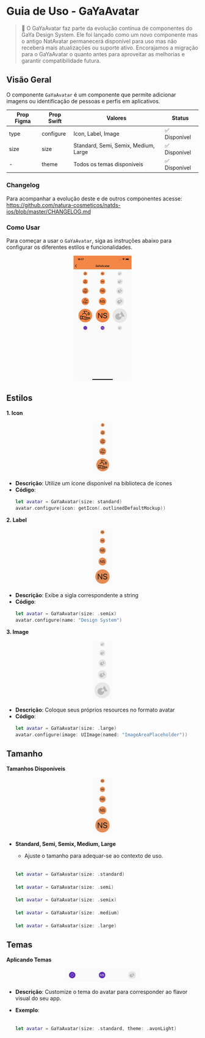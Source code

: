 # Guia de Uso - GaYaAvatar

> 📢 O GaYaAvatar faz parte da evolução contínua de componentes do GaYa Design System. Ele foi lançado como um novo componente mas o antigo NatAvatar permanecerá disponível para uso mas não receberá mais atualizações ou suporte ativo. Encorajamos a migração para o GaYaAvatar o quanto antes para aproveitar as melhorias e garantir compatibilidade futura.


## Visão Geral

O componente `GaYaAvatar`  é um componente que permite adicionar imagens ou identificação de pessoas e perfis em aplicativos.

| Prop Figma       | Prop Swift       | Valores                    | Status            |
| -------------- | -------------- | ------------------------- | ----------------- |
| type          | configure          | Icon, Label, Image | ✅  Disponível       |
| size          | size          | Standard, Semi, Semix, Medium, Large | ✅  Disponível       |
| -          | theme          | Todos os temas disponíveis      | ✅  Disponível       |

### Changelog

Para acompanhar a evolução deste e de outros componentes acesse: https://github.com/natura-cosmeticos/natds-ios/blob/master/CHANGELOG.md

### Como Usar

Para começar a usar o `GaYaAvatar`, siga as instruções abaixo para configurar os diferentes estilos e funcionalidades.

<p align="center">
  <img alt="1" src="./images/gayaavatar.png" width="30%"> 
</p>

## Estilos

**1. Icon**

<p align="center">
  <img alt="1" src="./images/gayaavatar_icon.png" width="10%"> 
</p>

   - **Descrição**: Utilize um ícone disponível na biblioteca de ícones  
   - **Código**:
     ```swift
     let avatar = GaYaAvatar(size: standard)
     avatar.configure(icon: getIcon(.outlinedDefaultMockup))
     ```

**2. Label**

<p align="center">
  <img alt="1" src="./images/gayaavatar_label.png" width="10%"> 
</p>

   - **Descrição**: Exibe a sigla correspondente a string
   - **Código**:
     ```swift
     let avatar = GaYaAvatar(size: .semix)
     avatar.configure(name: "Design System")
     ```

**3. Image**

<p align="center">
  <img alt="1" src="./images/gayaavatar_image.png" width="10%"> 
</p>

   - **Descrição**: Coloque seus próprios resources no formato avatar
   - **Código**:
     ```swift
     let avatar = GaYaAvatar(size: .large)
     avatar.configure(image: UIImage(named: "ImageAreaPlaceholder"))
     ```

## Tamanho

**Tamanhos Disponíveis**

<p align="center">
  <img alt="1" src="./images/gayaavatar_label.png" width="10%"> 
</p>

   - **Standard, Semi, Semix, Medium, Large**
     - Ajuste o tamanho para adequar-se ao contexto de uso.
     
     ```swift
     
     let avatar = GaYaAvatar(size: .standard)

     let avatar = GaYaAvatar(size: .semi)

     let avatar = GaYaAvatar(size: .semix)
     
     let avatar = GaYaAvatar(size: .medium)
          
     let avatar = GaYaAvatar(size: .large)
     
     ```

## Temas

**Aplicando Temas**

<p align="center">
  <img alt="1" src="./images/gayaavatar_themes.png" width="40%"> 
</p>

   - **Descrição**: Customize o tema do avatar para corresponder ao flavor visual do seu app.
   - **Exemplo**:
   
     ```swift
     
     let avatar = GaYaAvatar(size: .standard, theme: .avonLight)
     
     ```
